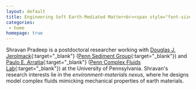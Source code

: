 ```yaml
---
layout: default
title: Engineering Soft Earth-Mediated Matter<br><span style="font-size:30%;">
categories:
 - home
homepage: true
---
```

Shravan Pradeep is a postdoctoral researcher working with [Douglas J. Jerolmack](https://earth.sas.upenn.edu/people/douglas-j-jerolmack){:target="_blank"} ([Penn Sediment Group](https://sites.google.com/site/pennsed/){:target="_blank"}) and [Paulo E. Arratia](https://directory.seas.upenn.edu/paulo-e-arratia/){:target="_blank"} ([Penn Complex Fluids Lab](https://arratia.seas.upenn.edu/){:target="_blank"}) at the University of Pennsylvania. Shravan's research interests lie in the <i>environment-materials nexus</i>, where he designs model complex fluids mimicking mechanical properties of earth materials.  
